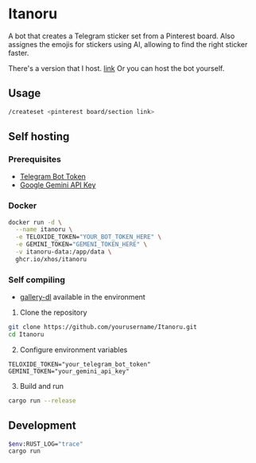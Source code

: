 # Itanoru

A bot that creates a Telegram sticker set from a Pinterest board. Also assignes the emojis for stickers using AI, allowing to find the right sticker faster.

There's a version that I host. [link](https://t.me/ItanoruBot)
Or you can host the bot yourself.

## Usage

```bash
/createset <pinterest board/section link>
```

## Self hosting

### Prerequisites

- [Telegram Bot Token](https://t.me/botfather)
- [Google Gemini API Key](https://aistudio.google.com/app/apikey)

### Docker

```bash
docker run -d \
  --name itanoru \
  -e TELOXIDE_TOKEN="YOUR_BOT_TOKEN_HERE" \
  -e GEMINI_TOKEN="GEMENI_TOKEN_HERE" \
  -v itanoru-data:/app/data \
  ghcr.io/xhos/itanoru
```

### Self compiling

- [gallery-dl](https://github.com/mikf/gallery-dl) available in the environment

1. Clone the repository

```bash
git clone https://github.com/yourusername/Itanoru.git
cd Itanoru
```

2. Configure environment variables

`TELOXIDE_TOKEN="your_telegram_bot_token"`
`GEMINI_TOKEN="your_gemini_api_key"`

3. Build and run

```bash
cargo run --release
```

## Development

```bash
$env:RUST_LOG="trace"
cargo run
```

